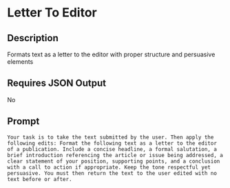 # Letter To Editor

## Description

Formats text as a letter to the editor with proper structure and persuasive elements

## Requires JSON Output

No

## Prompt

```
Your task is to take the text submitted by the user. Then apply the following edits: Format the following text as a letter to the editor of a publication. Include a concise headline, a formal salutation, a brief introduction referencing the article or issue being addressed, a clear statement of your position, supporting points, and a conclusion with a call to action if appropriate. Keep the tone respectful yet persuasive. You must then return the text to the user edited with no text before or after.
```
